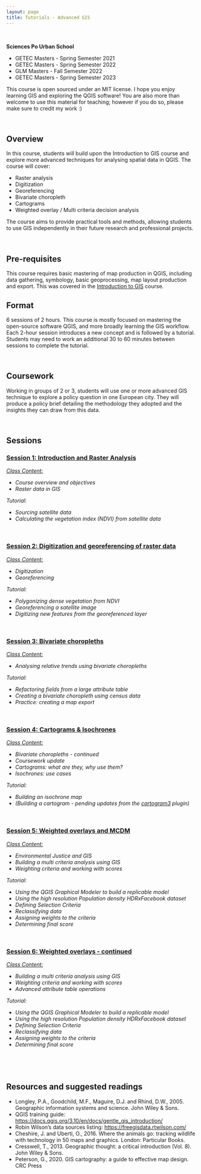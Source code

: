 ```yaml
---
layout: page
title: Tutorials - Advanced GIS
---
```


&nbsp;

**Sciences Po Urban School**

* GETEC Masters - Spring Semester 2021
* GETEC Masters - Spring Semester 2022
* GLM Masters - Fall Semester 2022
* GETEC Masters - Spring Semester 2023


This course is open sourced under an MIT license. I hope you enjoy learning GIS and exploring the QGIS software! You are also more than welcome to use this material for teaching; however if you do so, please make sure to credit my work :)

&nbsp; 
## Overview

In this course, students will build upon the Introduction to GIS course and explore more advanced techniques for analysing spatial data in QGIS. The course will cover:

- Raster analysis
- Digitization
- Georeferencing
- Bivariate choropleth
- Cartograms
- Weighted overlay / Multi criteria decision analysis

The course aims to provide practical tools and methods, allowing students to use GIS independently in their future research and professional projects.

&nbsp; 
## Pre-requisites

This course requires basic mastering of map production in QGIS, including data gathering, symbology, basic geoprocessing, map layout production and export. This was covered in the [Introduction to GIS](tuto1-intro-to-gis.md) course.

## Format

6 sessions of 2 hours. This course is mostly focused on mastering the open-source software QGIS, and more broadly learning the GIS workflow. Each 2-hour session introduces a new concept and is followed by a tutorial. Students may need to work an additional 30 to 60 minutes between sessions to complete the tutorial.

&nbsp; 
## Coursework

Working in groups of 2 or 3, students will use one or more advanced GIS technique to explore a policy question in one European city. They will produce a policy brief detailing the methodology they adopted and the insights they can draw from this data.


&nbsp; 
## Sessions


### [Session 1: Introduction and Raster Analysis](_posts/2022-01-23-advanced-tutorial1.md)


*[Class Content:](docs/assets/pdf/advanced-session1-glm2022.pdf)*

- *Course overview and objectives*
- *Raster data in GIS*

*Tutorial:*

- *Sourcing satellite data*
- *Calculating the vegetation index (NDVI) from satellite data*

&nbsp; 

### [Session 2: Digitization and georeferencing of raster data](_posts/2022-01-23-advanced-tutorial2.md)

*[Class Content:](docs/assets/pdf/advanced-session2-glm2022.pdf)*
- *Digitization*
- *Georeferencing*

*Tutorial:*

- *Polygonizing dense vegetation from NDVI*
- *Georeferencing a satellite image*
- *Digitizing new features from the georeferenced layer*


&nbsp; 

### [Session 3: Bivariate choropleths](_posts/2022-01-23-advanced-tutorial3.md)

*[Class Content:](docs/assets/pdf/advanced-session3-glm2022.pdf)*

- *Analysing relative trends using bivariate choropleths*

*Tutorial:*

- *Refactoring fields from a large attribute table*
- *Creating a bivariate choropleth using census data*
- *Practice: creating a map export*

&nbsp; 

### [Session 4: Cartograms & Isochrones](_posts/2022-01-23-advanced-tutorial4.md)

*[Class Content:](docs/assets/pdf/advanced-session4-getec2022.pdf)*

- *Bivariate choropleths - continued*
- *Coursework update*
- *Cartograms: what are they, why use them?*
- *Isochrones: use cases*

*Tutorial:*

- *Building an isochrone map*
- *(Building a cartogram - pending updates from the [cartogram3](https://github.com/austromorph/cartogram3) plugin)*
 

&nbsp; 

### [Session 5: Weighted overlays and MCDM](_posts/2022-01-23-advanced-tutorial5.md)

*[Class Content:](docs/assets/pdf/advanced-session5-getec2022.pdf)*

- *Environmental Justice and GIS*
- *Building a multi criteria analysis using GIS*
- *Weighting criteria and working with scores*

*Tutorial:*

- *Using the QGIS Graphical Modeler to build a replicable model*
- *Using the high resolution Population density HDRxFacebook dataset*
- *Defining Selection Criteria*
- *Reclassifying data*
- *Assigning weights to the criteria*
- *Determining final score*


&nbsp; 

### [Session 6: Weighted overlays - continued](_posts/2022-01-23-advanced-tutorial6.md)

*[Class Content:](docs/assets/pdf/advanced-session6-getec2022.pdf)*

- *Building a multi criteria analysis using GIS*
- *Weighting criteria and working with scores*
- *Advanced attribute table operations*

*Tutorial:*

- *Using the QGIS Graphical Modeler to build a replicable model*
- *Using the high resolution Population density HDRxFacebook dataset*
- *Defining Selection Criteria*
- *Reclassifying data*
- *Assigning weights to the criteria*
- *Determining final score*


&nbsp; 

&nbsp; 


## Resources and suggested readings

- Longley, P.A., Goodchild, M.F., Maguire, D.J. and Rhind, D.W., 2005. Geographic information systems and science. John Wiley & Sons.
- QGIS training guide: https://docs.qgis.org/3.10/en/docs/gentle_gis_introduction/
- Robin Wilson’s data sources listing: https://freegisdata.rtwilson.com/
- Cheshire, J. and Uberti, O., 2016. Where the animals go: tracking wildlife with technology in 50 maps and graphics. London: Particular Books.
- Cresswell, T., 2013. Geographic thought: a critical introduction (Vol. 8). John Wiley &amp; Sons.
- Peterson, G., 2020. GIS cartography: a guide to effective map design. CRC Press